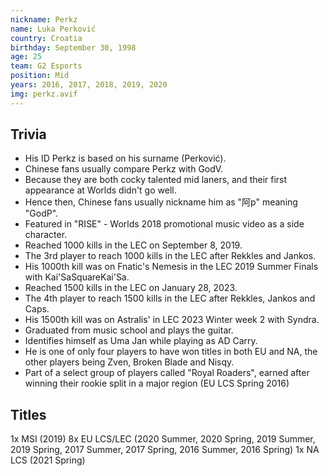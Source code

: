 ```yaml
---
nickname: Perkz
name: Luka Perković
country: Croatia
birthday: September 30, 1998
age: 25
team: G2 Esports
position: Mid
years: 2016, 2017, 2018, 2019, 2020
img: perkz.avif
---
```


## Trivia

- His ID Perkz is based on his surname (Perković).
- Chinese fans usually compare Perkz with GodV.
- Because they are both cocky talented mid laners, and their first appearance at Worlds didn't go well.
- Hence then, Chinese fans usually nickname him as "阿p" meaning "GodP".
- Featured in "RISE" - Worlds 2018 promotional music video as a side character.
- Reached 1000 kills in the LEC on September 8, 2019.
- The 3rd player to reach 1000 kills in the LEC after Rekkles and Jankos.
- His 1000th kill was on Fnatic's Nemesis in the LEC 2019 Summer Finals with Kai'SaSquareKai'Sa.
- Reached 1500 kills in the LEC on January 28, 2023.
- The 4th player to reach 1500 kills in the LEC after Rekkles, Jankos and Caps.
- His 1500th kill was on Astralis' in LEC 2023 Winter week 2 with Syndra.
- Graduated from music school and plays the guitar.
- Identifies himself as Uma Jan while playing as AD Carry.
- He is one of only four players to have won titles in both EU and NA, the other players being Zven, Broken Blade and Nisqy.
- Part of a select group of players called "Royal Roaders", earned after winning their rookie split in a major region (EU LCS Spring 2016)

## Titles

1x MSI (2019)
8x EU LCS/LEC (2020 Summer, 2020 Spring, 2019 Summer, 2019 Spring, 2017 Summer, 2017 Spring, 2016 Summer, 2016 Spring)
1x NA LCS (2021 Spring)